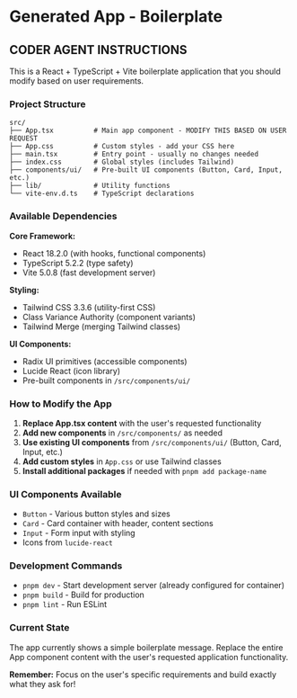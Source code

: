 # Generated App - Boilerplate

## CODER AGENT INSTRUCTIONS

This is a React + TypeScript + Vite boilerplate application that you should modify based on user requirements.

### Project Structure

```
src/
├── App.tsx          # Main app component - MODIFY THIS BASED ON USER REQUEST
├── App.css          # Custom styles - add your CSS here
├── main.tsx         # Entry point - usually no changes needed
├── index.css        # Global styles (includes Tailwind)
├── components/ui/   # Pre-built UI components (Button, Card, Input, etc.)
├── lib/             # Utility functions
└── vite-env.d.ts    # TypeScript declarations
```

### Available Dependencies

**Core Framework:**
- React 18.2.0 (with hooks, functional components)
- TypeScript 5.2.2 (type safety)
- Vite 5.0.8 (fast development server)

**Styling:**
- Tailwind CSS 3.3.6 (utility-first CSS)
- Class Variance Authority (component variants)
- Tailwind Merge (merging Tailwind classes)

**UI Components:**
- Radix UI primitives (accessible components)
- Lucide React (icon library)
- Pre-built components in `/src/components/ui/`

### How to Modify the App

1. **Replace App.tsx content** with the user's requested functionality
2. **Add new components** in `/src/components/` as needed
3. **Use existing UI components** from `/src/components/ui/` (Button, Card, Input, etc.)
4. **Add custom styles** in `App.css` or use Tailwind classes
5. **Install additional packages** if needed with `pnpm add package-name`

### UI Components Available

- `Button` - Various button styles and sizes
- `Card` - Card container with header, content sections
- `Input` - Form input with styling
- Icons from `lucide-react`

### Development Commands

- `pnpm dev` - Start development server (already configured for container)
- `pnpm build` - Build for production
- `pnpm lint` - Run ESLint

### Current State

The app currently shows a simple boilerplate message. Replace the entire App component content with the user's requested application functionality.

**Remember:** Focus on the user's specific requirements and build exactly what they ask for!
